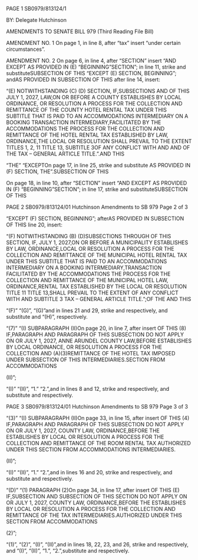 PAGE 1
SB0979/813124/1

BY: Delegate Hutchinson

AMENDMENTS TO SENATE BILL 979
(Third Reading File Bill)

AMENDMENT NO. 1
On page 1, in line 8, after “tax” insert “under certain circumstances”.

AMENDMENT NO. 2
On page 6, in line 4, after “SECTION” insert “AND EXCEPT AS PROVIDED IN
(E) “BEGINNING”SECTION”; in line 11, strike and substituteSUBSECTION OF THIS
“EXCEPT (E) SECTION, BEGINNING”; andAS PROVIDED IN SUBSECTION OF THIS
after line 14, insert:

“(E) NOTWITHSTANDING (C) (D) SECTION, IF,SUBSECTIONS AND OF THIS
JULY 1, 2027, LAW,ON OR BEFORE A COUNTY ESTABLISHES BY LOCAL
ORDINANCE, OR RESOLUTION A PROCESS FOR THE COLLECTION AND
REMITTANCE OF THE COUNTY HOTEL RENTAL TAX UNDER THIS SUBTITLE THAT
IS PAID TO AN ACCOMMODATIONS INTERMEDIARY ON A BOOKING TRANSACTION
INTERMEDIARY,FACILITATED BY THE ACCOMMODATIONS THE PROCESS FOR THE
COLLECTION AND REMITTANCE OF THE HOTEL RENTAL TAX ESTABLISHED BY
LAW, ORDINANCE,THE LOCAL OR RESOLUTION SHALL PREVAIL TO THE EXTENT
TITLES 1, 2, 11 TITLE 13, SUBTITLE 3OF ANY CONFLICT WITH AND AND OF THE
TAX – GENERAL ARTICLE TITLE.”.AND THIS

“THE” “EXCEPTOn page 17, in line 25, strike and substitute AS PROVIDED IN
(F) SECTION, THE”.SUBSECTION OF THIS

On page 18, in line 10, after “SECTION” insert “AND EXCEPT AS PROVIDED IN
(F) “BEGINNING”SECTION”; in line 17, strike and substituteSUBSECTION OF THIS

PAGE 2
SB0979/813124/01 Hutchinson
Amendments to SB 979
Page 2 of 3

“EXCEPT (F) SECTION, BEGINNING”; afterAS PROVIDED IN SUBSECTION OF THIS
line 20, insert:

“(F) NOTWITHSTANDING (B) (D)SUBSECTIONS THROUGH OF THIS
SECTION, IF, JULY 1, 2027,ON OR BEFORE A MUNICIPALITY ESTABLISHES BY
LAW, ORDINANCE,LOCAL OR RESOLUTION A PROCESS FOR THE COLLECTION AND
REMITTANCE OF THE MUNICIPAL HOTEL RENTAL TAX UNDER THIS SUBTITLE
THAT IS PAID TO AN ACCOMMODATIONS INTERMEDIARY ON A BOOKING
INTERMEDIARY,TRANSACTION FACILITATED BY THE ACCOMMODATIONS THE
PROCESS FOR THE COLLECTION AND REMITTANCE OF THE MUNICIPAL HOTEL
LAW, ORDINANCE,RENTAL TAX ESTABLISHED BY THE LOCAL OR RESOLUTION
TITLE 11 TITLE 13,SHALL PREVAIL TO THE EXTENT OF ANY CONFLICT WITH AND
SUBTITLE 3 TAX – GENERAL ARTICLE TITLE.”;OF THE AND THIS

“(F)” “(G)”, “(G)”and in lines 21 and 29, strike and respectively, and substitute and
“(H)”, respectively.

“(7)” “(I) SUBPARAGRAPH (II)On page 20, in line 7, after insert OF THIS
(8) IF,PARAGRAPH AND PARAGRAPH OF THIS SUBSECTION DO NOT APPLY ON OR
JULY 1, 2027, ANNE ARUNDEL COUNTY LAW,BEFORE ESTABLISHES BY LOCAL
ORDINANCE, OR RESOLUTION A PROCESS FOR THE COLLECTION AND
(A)(3)REMITTANCE OF THE HOTEL TAX IMPOSED UNDER SUBSECTION OF THIS
INTERMEDIARIES.SECTION FROM ACCOMMODATIONS

(II)”;

“(I)” “(II)”, “1.” “2.”,and in lines 8 and 12, strike and respectively, and substitute and
respectively.

PAGE 3
SB0979/813124/01 Hutchinson
Amendments to SB 979
Page 3 of 3

“(3)” “(I) SUBPARAGRAPH (II)On page 33, in line 15, after insert OF THIS
(4) IF,PARAGRAPH AND PARAGRAPH OF THIS SUBSECTION DO NOT APPLY ON OR
JULY 1, 2027, COUNTY LAW, ORDINANCE,BEFORE THE ESTABLISHES BY LOCAL
OR RESOLUTION A PROCESS FOR THE COLLECTION AND REMITTANCE OF THE
ROOM RENTAL TAX AUTHORIZED UNDER THIS SECTION FROM ACCOMMODATIONS
INTERMEDIARIES.

(II)”;

“(I)” “(II)”, “1.” “2.”,and in lines 16 and 20, strike and respectively, and substitute and
respectively.

“(D)” “(1) PARAGRAPH (2)On page 34, in line 17, after insert OF THIS
(E) IF,SUBSECTION AND SUBSECTION OF THIS SECTION DO NOT APPLY ON OR
JULY 1, 2027, COUNTY LAW, ORDINANCE,BEFORE THE ESTABLISHES BY LOCAL
OR RESOLUTION A PROCESS FOR THE COLLECTION AND REMITTANCE OF THE TAX
INTERMEDIARIES.AUTHORIZED UNDER THIS SECTION FROM ACCOMMODATIONS

(2)”;

“(1)”, “(2)”, “(I)”, “(II)”,and in lines 18, 22, 23, and 26, strike and respectively, and
“(I)”, “(II)”, “1.”, “2.”,substitute and respectively.